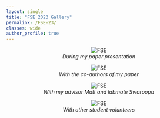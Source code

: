 ```yaml
---
layout: single
title: "FSE 2023 Gallery"
permalink: /FSE-23/
classes: wide
author_profile: true
---
```


<figure style="text-align: center;">
  <img src="../assets/photo/FSE-23-1.jpg" alt="FSE" style="max-width: 80%;" />
  <figcaption style="font-style: italic;">During my paper presentation</figcaption>
</figure>

<figure style="text-align: center;">
  <img src="../assets/photo/FSE-23-2.jpg" alt="FSE" style="max-width: 80%;" />
  <figcaption style="font-style: italic;">With the co-authors of my paper</figcaption>
</figure>


<figure style="text-align: center;">
  <img src="../assets/photo/FSE-23-3.jpg" alt="FSE" style="max-width: 80%;" />
  <figcaption style="font-style: italic;">With my advisor Matt and labmate Swaroopa</figcaption>
</figure>


<figure style="text-align: center;">
  <img src="../assets/photo/FSE-23-4.jpg" alt="FSE" style="max-width: 80%;" />
  <figcaption style="font-style: italic;">With other student volunteers</figcaption>
</figure>
